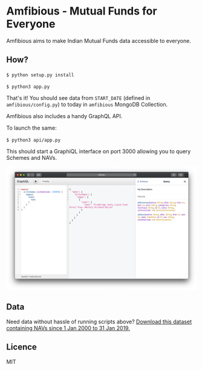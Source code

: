 # Amfibious - Mutual Funds for Everyone

Amfibious aims to make Indian Mutual Funds data accessible to everyone.

## How?

`$ python setup.py install`

`$ python3 app.py`

That's it!
You should see data from `START_DATE` (defined in `amfibious/config.py`) to today in `amfibious` MongoDB Collection.

Amfibious also includes a handy GraphQL API.

To launch the same:

`$ python3 api/app.py`

This should start a GraphiQL interface on port 3000 allowing you to query Schemes and NAVs.

![Screenshot](screenshot.png)

## Data

Need data without hassle of running scripts above?
[Download this dataset containing NAVs since 1 Jan 2000 to 31 Jan 2019.](https://yadi.sk/d/rq9drcPOp757Tg)

## Licence

MIT
